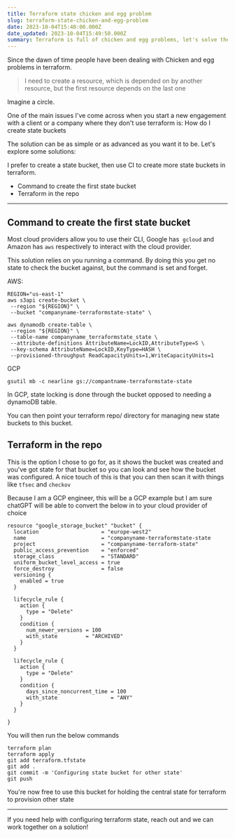 ```yaml
---
title: Terraform state chicken and egg problem
slug: terraform-state-chicken-and-egg-problem
date: 2023-10-04T15:40:00.000Z
date_updated: 2023-10-04T15:49:50.000Z
summary: Terraform is full of chicken and egg problems, let's solve the state one
---
```


Since the dawn of time people have been dealing with Chicken and egg problems in terraform.

> I need to create a resource, which is depended on by another resource, but the first resource depends on the last one

 Imagine a circle.

One of the main issues I've come across when you start a new engagement with a client or a company where they don't use terraform is: How do I create state buckets

The solution can be as simple or as advanced as you want it to be. Let's explore some solutions:

I prefer to create a state bucket, then use CI to create more state buckets in terraform.

- Command to create the first state bucket
- Terraform in the repo

---

## Command to create the first state bucket

Most cloud providers allow you to use their CLI, Google has  `gcloud` and Amazon has `aws` respectively to interact with the cloud provider.

This solution relies on you running a command. By doing this you get no state to check the bucket against, but the command is set and forget.

AWS:

    REGION="us-east-1"
    aws s3api create-bucket \
     --region "${REGION}" \
     --bucket "companyname-terraformstate-state" \

    aws dynamodb create-table \
     --region "${REGION}" \
     --table-name companyname_terraformstate_state \
     --attribute-definitions AttributeName=LockID,AttributeType=S \
     --key-schema AttributeName=LockID,KeyType=HASH \
     --provisioned-throughput ReadCapacityUnits=1,WriteCapacityUnits=1

GCP

    gsutil mb -c nearline gs://compantname-terraformstate-state

In GCP, state locking is done through the bucket opposed to needing a dynamoDB table.

You can then point your terraform repo/ directory for managing new state buckets to this bucket.

## Terraform in the repo

This is the option I chose to go for, as it shows the bucket was created and you've got state for that bucket so you can look and see how the bucket was configured. A nice touch of this is that you can then scan it with things like `tfsec` and `checkov`

Because I am a GCP engineer, this will be a GCP example but I am sure chatGPT will be able to convert the below in to your cloud provider of choice

    resource "google_storage_bucket" "bucket" {
      location                    = "europe-west2"
      name                        = "companyname-terraformstate-state
      project                     = "companyname-terraform-state"
      public_access_prevention    = "enforced"
      storage_class               = "STANDARD"
      uniform_bucket_level_access = true
      force_destroy               = false
      versioning {
        enabled = true
      }

      lifecycle_rule {
        action {
          type = "Delete"
        }
        condition {
          num_newer_versions = 100
          with_state         = "ARCHIVED"
        }
      }

      lifecycle_rule {
        action {
          type = "Delete"
        }
        condition {
          days_since_noncurrent_time = 100
          with_state                 = "ANY"
        }
      }

    }

You will then run the below commands

    terraform plan
    terraform apply
    git add terraform.tfstate
    git add .
    git commit -m 'Configuring state bucket for other state'
    git push

You're now free to use this bucket for holding the central state for terraform to provision other state

---

If you need help with configuring terraform state, reach out and we can work together on a solution!
